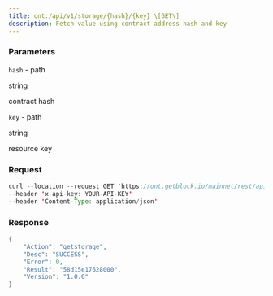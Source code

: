 ```yaml
---
title: ont:/api/v1/storage/{hash}/{key} \[GET\]
description: Fetch value using contract address hash and key
---
```


### Parameters


`hash` - path

string

contract hash

`key` - path

string

resource key

### Request

``` java
curl --location --request GET 'https://ont.getblock.io/mainnet/rest/api/v1/storage/0144587c1094f6929ed7362d6328cffff4fb4da2/4587c1094f6' 
--header 'x-api-key: YOUR-API-KEY' 
--header 'Content-Type: application/json' 
```

###  Response

``` java
{
    "Action": "getstorage",
    "Desc": "SUCCESS",
    "Error": 0,
    "Result": "58d15e17628000",
    "Version": "1.0.0"
}
```

